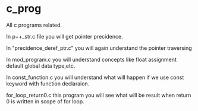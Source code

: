 # c_prog
All c programs related.

In p++_str.c file you will get pointer precidence.

In "precidence_deref_ptr.c" you will again understand the pointer traversing

In mod_program.c you will understand concepts like float assignment default global data type,etc.

In const_function.c you will understand what will happen if we use const keyword with function declaraion.

for_loop_return0.c this program you will see what will be result when return 0 is written in scope of for loop.
